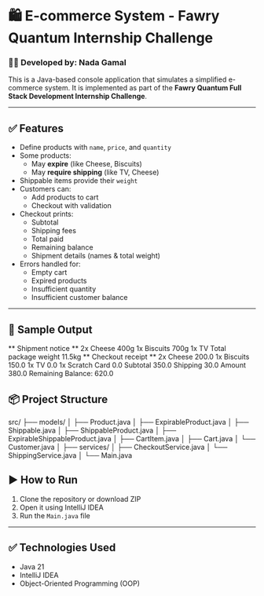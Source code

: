 # 🛍️ E-commerce System - Fawry Quantum Internship Challenge

### 👩‍💻 Developed by: Nada Gamal

This is a Java-based console application that simulates a simplified e-commerce system. It is implemented as part of the **Fawry Quantum Full Stack Development Internship Challenge**.

---

## ✅ Features

- Define products with `name`, `price`, and `quantity`
- Some products:
  - May **expire** (like Cheese, Biscuits)
  - May **require shipping** (like TV, Cheese)
- Shippable items provide their `weight`
- Customers can:
  - Add products to cart
  - Checkout with validation
- Checkout prints:
  - Subtotal
  - Shipping fees
  - Total paid
  - Remaining balance
  - Shipment details (names & total weight)
- Errors handled for:
  - Empty cart
  - Expired products
  - Insufficient quantity
  - Insufficient customer balance

---

## 🧾 Sample Output

** Shipment notice **
2x Cheese 400g
1x Biscuits 700g
1x TV
Total package weight 11.5kg
** Checkout receipt **
2x Cheese 200.0
1x Biscuits 150.0
1x TV 0.0
1x Scratch Card 0.0
Subtotal 350.0
Shipping 30.0
Amount 380.0
Remaining Balance: 620.0


## 📦 Project Structure

src/
├── models/
│ ├── Product.java
│ ├── ExpirableProduct.java
│ ├── Shippable.java
│ ├── ShippableProduct.java
│ ├── ExpirableShippableProduct.java
│ ├── CartItem.java
│ ├── Cart.java
│ └── Customer.java
│
├── services/
│ ├── CheckoutService.java
│ └── ShippingService.java
│
└── Main.java

## ▶️ How to Run

1. Clone the repository or download ZIP
2. Open it using IntelliJ IDEA
3. Run the `Main.java` file

---

## ✅ Technologies Used

- Java 21
- IntelliJ IDEA
- Object-Oriented Programming (OOP)
